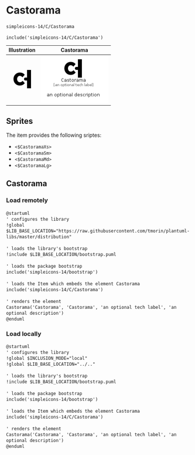 # Castorama


```text
simpleicons-14/C/Castorama
```

```text
include('simpleicons-14/C/Castorama')
```



| Illustration | Castorama |
| :---: | :---: |
| ![illustration for Illustration](../../simpleicons-14/C/Castorama.png) | ![illustration for Castorama](../../simpleicons-14/C/Castorama.Local.png) |



## Sprites
The item provides the following sriptes:

- `<$CastoramaXs>`
- `<$CastoramaSm>`
- `<$CastoramaMd>`
- `<$CastoramaLg>`





## Castorama

### Load remotely
```plantuml
@startuml
' configures the library
!global $LIB_BASE_LOCATION="https://raw.githubusercontent.com/tmorin/plantuml-libs/master/distribution"

' loads the library's bootstrap
!include $LIB_BASE_LOCATION/bootstrap.puml

' loads the package bootstrap
include('simpleicons-14/bootstrap')

' loads the Item which embeds the element Castorama
include('simpleicons-14/C/Castorama')

' renders the element
Castorama('Castorama', 'Castorama', 'an optional tech label', 'an optional description')
@enduml
```

### Load locally
```plantuml
@startuml
' configures the library
!global $INCLUSION_MODE="local"
!global $LIB_BASE_LOCATION="../.."

' loads the library's bootstrap
!include $LIB_BASE_LOCATION/bootstrap.puml

' loads the package bootstrap
include('simpleicons-14/bootstrap')

' loads the Item which embeds the element Castorama
include('simpleicons-14/C/Castorama')

' renders the element
Castorama('Castorama', 'Castorama', 'an optional tech label', 'an optional description')
@enduml
```

